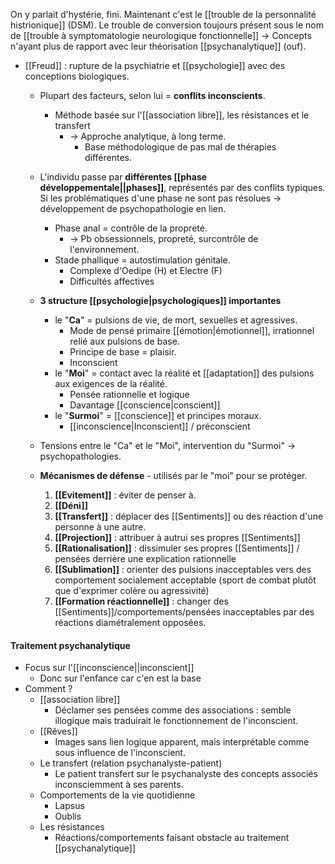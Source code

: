 

On y parlait d'hystérie, fini. Maintenant c'est le [[trouble de la personnalité histrionique]] (DSM). Le trouble de conversion toujours présent sous le nom de [[trouble à symptomatologie neurologique fonctionnelle]]
-> Concepts n'ayant plus de rapport avec leur théorisation [[psychanalytique]] (ouf).


- [[Freud]] : rupture de la psychiatrie et [[psychologie]] avec des conceptions biologiques.
	- Plupart des facteurs, selon lui = **conflits inconscients**. 
		- Méthode basée sur l'[[association libre]], les résistances et le transfert
			- -> Approche analytique, à long terme. 
				- Base méthodologique de pas mal de thérapies différentes. 

	- L'individu passe par **différentes [[phase développementale||phases]]**, représentés par des conflits typiques. Si les problématiques d'une phase ne sont pas résolues -> développement de psychopathologie en lien.
		- Phase anal = contrôle de la propreté. 
			- -> Pb obsessionnels, propreté, surcontrôle de l'environnement.
		- Stade phallique = autostimulation génitale. 
			- Complexe d'Oedipe (H) et Electre (F)
			- Difficultés affectives 
	- **3 structure [[psychologie|psychologiques]] importantes**
		- le "**Ca**" = pulsions de vie, de mort, sexuelles et agressives. 
			- Mode de pensé primaire [[émotion|émotionnel]], irrationnel relié aux pulsions de base.
			- Principe de base = plaisir. 
			- Inconscient 
		- le "**Moi**" = contact avec la réalité et [[adaptation]] des pulsions aux exigences de la réalité.
			- Pensée rationnelle et logique 
			- Davantage [[conscience|conscient]] 
		- le "**Surmoi**" = [[conscience]] et principes moraux. 
			- [[inconscience|Inconscient]] / préconscient
	- Tensions entre le "Ca" et le "Moi", intervention du "Surmoi" -> psychopathologies.
	- **Mécanismes de défense** - utilisés par le "moi" pour se protéger.
		1. **[[Evitement]]** : éviter de penser à.
		2. **[[Déni]]**
		3. **[[Transfert]]**  : déplacer des [[Sentiments]] ou des réaction d'une personne à une autre.
		4. **[[Projection]]** : attribuer à autrui ses propres [[Sentiments]] 
		5. **[[Rationalisation]]** : dissimuler ses propres [[Sentiments]] / pensées derrière une explication rationnelle
		6. **[[Sublimation]]** : orienter des pulsions inacceptables vers des comportement socialement acceptable (sport de combat plutôt que d'exprimer colère ou agressivité)
		7. **[[Formation réactionnelle]]** : changer des [[Sentiments]]/comportements/pensées inacceptables par des réactions diamétralement opposées.
#### Traitement psychanalytique

- Focus sur l'[[inconscience||inconscient]]
	- Donc sur l'enfance car c'en est la base
- Comment ? 
	- [[association libre]] 
		- Déclamer ses pensées comme des associations : semble illogique mais traduirait le fonctionnement de l'inconscient.
	- [[Rêves]] 
		- Images sans lien logique apparent, mais interprétable comme sous influence de l'inconscient. 
	- Le transfert (relation psychanalyste-patient)
		- Le patient transfert sur le psychanalyste des concepts associés inconsciemment à ses parents. 
	- Comportements de la vie quotidienne
		- Lapsus 
		- Oublis
	- Les résistances
		- Réactions/comportements faisant obstacle au traitement [[psychanalytique]]
